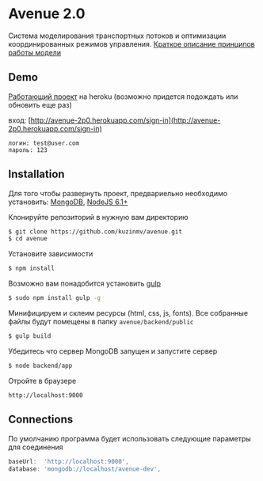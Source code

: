 # Avenue 2.0

Система моделирования транспортных потоков и оптимизации координированных режимов управления. 
[Краткое описание принципов работы модели](https://docs.google.com/document/d/1mdmcT0b6X0agkceEUA5OEeeyhi6zV6zl3avihBE69j4/edit?usp=sharing)

## Demo

[Работающий проект](http://avenue-2p0.herokuapp.com/) на heroku (возможно придется подождать или обновить еще раз)

вход: [http://avenue-2p0.herokuapp.com/sign-in](http://avenue-2p0.herokuapp.com/sign-in)
```
логин: test@user.com
пароль: 123
```

## Installation

Для того чтобы развернуть проект, предвариельно необходимо установить: 
[MongoDB](https://docs.mongodb.com/manual/installation/), [NodeJS 6.1+](https://nodejs.org/en/download/current/)


Клонируйте репозиторий  в нужную вам директорию
```bash
$ git clone https://github.com/kuzinmv/avenue.git
$ cd avenue
```

Установите зависимости
```bash
$ npm install
```
Возможно вам понадобится установить [gulp](http://gulpjs.com/)

```bash
$ sudo npm install gulp -g
```

Минифицируем и склеим ресурсы (html, css, js, fonts). Все собранные файлы будут помещены в папку `avenue/backend/public`
```bash
$ gulp build
```


Убедитесь что сервер MongoDB запущен и запустите сервер
```bash
$ node backend/app
```

Отройте в браузере
```
http://localhost:9000
```


## Connections
По умолчанию программа будет использовать следующие  параметры для соединения  
```js 
baseUrl:  'http://localhost:9000',
database: 'mongodb://localhost/avenue-dev',
```

